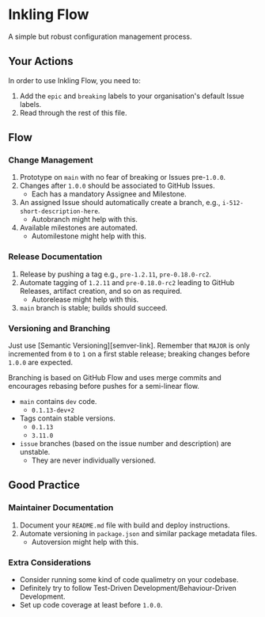 # Inkling Flow

A simple but robust configuration management process.

## Your Actions

In order to use Inkling Flow, you need to:

1. Add the `epic` and `breaking` labels to your organisation's default Issue labels.
2. Read through the rest of this file.

## Flow

### Change Management

1. Prototype on `main` with no fear of breaking or Issues pre-`1.0.0`.
2. Changes after `1.0.0` should be associated to GitHub Issues.
   - Each has a mandatory Assignee and Milestone.
3. An assigned Issue should automatically create a branch, e.g., `i-512-short-description-here`.
    - Autobranch might help with this.
4. Available milestones are automated.
    - Automilestone might help with this.

### Release Documentation

1. Release by pushing a tag e.g., `pre-1.2.11`, `pre-0.18.0-rc2`.
2. Automate tagging of `1.2.11` and `pre-0.18.0-rc2` leading to GitHub Releases, artifact creation,
   and so on as required.
    - Autorelease might help with this.
3. `main` branch is stable; builds should succeed.

### Versioning and Branching

Just use [Semantic Versioning][semver-link]. Remember that `MAJOR` is only incremented from `0` to 
`1` on a first stable release; breaking changes before `1.0.0` are expected.

Branching is based on GitHub Flow and uses merge commits and encourages rebasing before pushes for
a semi-linear flow.

- `main` contains `dev` code.
  - `0.1.13-dev+2`
- Tags contain stable versions.
  - `0.1.13`
  - `3.11.0`
- `issue` branches (based on the issue number and description) are unstable.
  - They are never individually versioned.

## Good Practice

### Maintainer Documentation

1. Document your `README.md` file with build and deploy instructions.
2. Automate versioning in `package.json` and similar package metadata files.
    - Autoversion might help with this.

### Extra Considerations

- Consider running some kind of code qualimetry on your codebase.
- Definitely try to follow Test-Driven Development/Behaviour-Driven Development.
- Set up code coverage at least before `1.0.0`.

[autosuite-organisation]: https://github.com/autosuite
